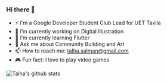 ### Hi there 👋

- ⚡ I'm a Google Developer Student Club Lead for UET Taxila
- 🔭 I’m currently working on Digital Illustration
- 🌱 I’m currently learning Flutter
- 💬 Ask me about Community Building and Art
- 📫 How to reach me: talha.salman@gmail.com
- 🎮 Fun fact: I love to play video games

![Talha's github stats](https://github-readme-stats.vercel.app/api?username=t3DDy-choco&show_icons=true&hide_border=true&count_private=true)
